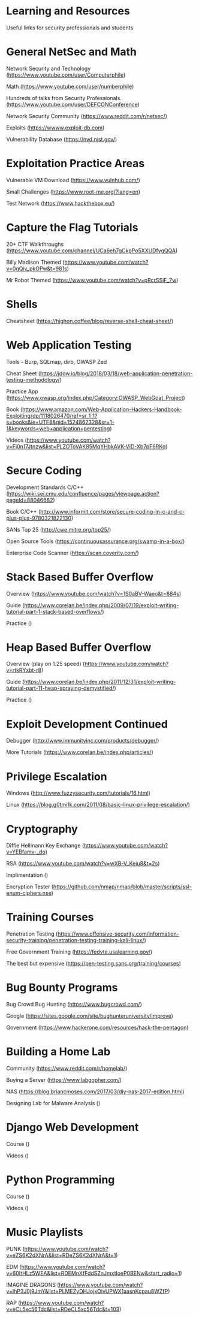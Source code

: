 # Learning and Resources
Useful links for security professionals and students


# General NetSec and Math
Network Security and Technology
(https://www.youtube.com/user/Computerphile)

Math
(https://www.youtube.com/user/numberphile)

Hundreds of talks from Security Professionals.
(https://www.youtube.com/user/DEFCONConference)

Network Security Community
(https://www.reddit.com/r/netsec/)

Exploits
(https://wwww.exploit-db.com)

Vulnerability Database
(https://nvd.nist.gov/)


# Exploitation Practice Areas
Vulnerable VM Download 
(https://www.vulnhub.com/)

Small Challenges 
(https://www.root-me.org/?lang=en)

Test Network 
(https://www.hackthebox.eu/)


# Capture the Flag Tutorials
20+ CTF Walkthroughs
(https://www.youtube.com/channel/UCa6eh7gCkpPo5XXUDfygQQA)

Billy Madison Themed
(https://www.youtube.com/watch?v=0gQiv_pkOPw&t=981s)

Mr Robot Themed
(https://www.youtube.com/watch?v=pRcrSSiF_7w)


# Shells
Cheatsheet
(https://highon.coffee/blog/reverse-shell-cheat-sheet/)


# Web Application Testing
Tools - Burp, SQLmap, dirb, OWASP Zed

Cheat Sheet
(https://jdow.io/blog/2018/03/18/web-application-penetration-testing-methodology/)

Practice App
(https://www.owasp.org/index.php/Category:OWASP_WebGoat_Project)

Book
(https://www.amazon.com/Web-Application-Hackers-Handbook-Exploiting/dp/1118026470/ref=sr_1_1?s=books&ie=UTF8&qid=1524862328&sr=1-1&keywords=web+application+pentesting)

Videos 
(https://www.youtube.com/watch?v=Fj0n17Jtnzw&list=PLZOToVAK85MqYHbkAVK-ViD-Xb7pF6RKq)


# Secure Coding
Development Standards C/C++
(https://wiki.sei.cmu.edu/confluence/pages/viewpage.action?pageId=88046682)

Book C/C++
(http://www.informit.com/store/secure-coding-in-c-and-c-plus-plus-9780321822130)

SANs Top 25
(http://cwe.mitre.org/top25/)

Open Source Tools 
(https://continuousassurance.org/swamp-in-a-box/)

Enterprise Code Scanner 
(https://scan.coverity.com/)


# Stack Based Buffer Overflow
Overview 
(https://www.youtube.com/watch?v=1S0aBV-Waeo&t=884s)

Guide 
(https://www.corelan.be/index.php/2009/07/19/exploit-writing-tutorial-part-1-stack-based-overflows/)

Practice
()


# Heap Based Buffer Overflow
Overview (play on 1.25 speed)
(https://www.youtube.com/watch?v=rtkRYxbt-r8)

Guide 
(https://www.corelan.be/index.php/2011/12/31/exploit-writing-tutorial-part-11-heap-spraying-demystified/)

Practice
()


# Exploit Development Continued
Debugger
(http://www.immunityinc.com/products/debugger/)

More Tutorials
(https://www.corelan.be/index.php/articles/)


# Privilege Escalation
Windows 
(http://www.fuzzysecurity.com/tutorials/16.html)

Linux
(https://blog.g0tmi1k.com/2011/08/basic-linux-privilege-escalation/)


# Cryptography
Diffie Hellmann Key Exchange
(https://www.youtube.com/watch?v=YEBfamv-_do)

RSA
(https://www.youtube.com/watch?v=wXB-V_Keiu8&t=2s)

Implimentation
()

Encryption Tester
(https://github.com/nmap/nmap/blob/master/scripts/ssl-enum-ciphers.nse)


# Training Courses
Penetration Testing
(https://www.offensive-security.com/information-security-training/penetration-testing-training-kali-linux/)

Free Government Training
(https://fedvte.usalearning.gov/)

The best but expensive
(https://pen-testing.sans.org/training/courses)


# Bug Bounty Programs
Bug Crowd Bug Hunting
(https://www.bugcrowd.com/)

Google
(https://sites.google.com/site/bughunteruniversity/improve)

Government
(https://www.hackerone.com/resources/hack-the-pentagon)


# Building a Home Lab
Community
(https://www.reddit.com/r/homelab/)

Buying a Server
(https://www.labgopher.com/)

NAS
(https://blog.briancmoses.com/2017/03/diy-nas-2017-edition.html)

Designing Lab for Malware Analysis
()


# Django Web Development
Course
()

Videos
()


# Python Programming
Course
()

Videos
()


# Music Playlists
PUNK
(https://www.youtube.com/watch?v=eZS6K2dXNrA&list=RDeZS6K2dXNrA&t=1)

EDM
(https://www.youtube.com/watch?v=60ItHLz5WEA&list=RDEMnXfFddSZnJmxtloeP0BENw&start_radio=1)

IMAGINE DRAGONS
(https://www.youtube.com/watch?v=IhP3J0j9JmY&list=PLMEZyDHJojxOivUPWX1aasnKcpau8WZfP)

RAP
(https://www.youtube.com/watch?v=eCL5xc56Tdc&list=RDeCL5xc56Tdc&t=103)



